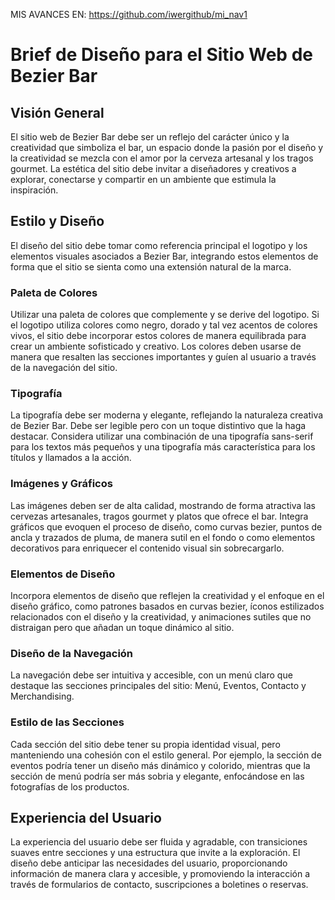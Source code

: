MIS AVANCES EN: https://github.com/iwergithub/mi_nav1

# Brief de Diseño para el Sitio Web de Bezier Bar

## Visión General
El sitio web de Bezier Bar debe ser un reflejo del carácter único y la creatividad que simboliza el bar, un espacio donde la pasión por el diseño y la creatividad se mezcla con el amor por la cerveza artesanal y los tragos gourmet. La estética del sitio debe invitar a diseñadores y creativos a explorar, conectarse y compartir en un ambiente que estimula la inspiración.

## Estilo y Diseño
El diseño del sitio debe tomar como referencia principal el logotipo y los elementos visuales asociados a Bezier Bar, integrando estos elementos de forma que el sitio se sienta como una extensión natural de la marca.

### Paleta de Colores
Utilizar una paleta de colores que complemente y se derive del logotipo. Si el logotipo utiliza colores como negro, dorado y tal vez acentos de colores vivos, el sitio debe incorporar estos colores de manera equilibrada para crear un ambiente sofisticado y creativo. Los colores deben usarse de manera que resalten las secciones importantes y guíen al usuario a través de la navegación del sitio.

### Tipografía
La tipografía debe ser moderna y elegante, reflejando la naturaleza creativa de Bezier Bar. Debe ser legible pero con un toque distintivo que la haga destacar. Considera utilizar una combinación de una tipografía sans-serif para los textos más pequeños y una tipografía más característica para los títulos y llamados a la acción.

### Imágenes y Gráficos
Las imágenes deben ser de alta calidad, mostrando de forma atractiva las cervezas artesanales, tragos gourmet y platos que ofrece el bar. Integra gráficos que evoquen el proceso de diseño, como curvas bezier, puntos de ancla y trazados de pluma, de manera sutil en el fondo o como elementos decorativos para enriquecer el contenido visual sin sobrecargarlo.

### Elementos de Diseño
Incorpora elementos de diseño que reflejen la creatividad y el enfoque en el diseño gráfico, como patrones basados en curvas bezier, íconos estilizados relacionados con el diseño y la creatividad, y animaciones sutiles que no distraigan pero que añadan un toque dinámico al sitio.

### Diseño de la Navegación
La navegación debe ser intuitiva y accesible, con un menú claro que destaque las secciones principales del sitio: Menú, Eventos, Contacto y Merchandising. 

### Estilo de las Secciones
Cada sección del sitio debe tener su propia identidad visual, pero manteniendo una cohesión con el estilo general. Por ejemplo, la sección de eventos podría tener un diseño más dinámico y colorido, mientras que la sección de menú podría ser más sobria y elegante, enfocándose en las fotografías de los productos.

## Experiencia del Usuario
La experiencia del usuario debe ser fluida y agradable, con transiciones suaves entre secciones y una estructura que invite a la exploración. El diseño debe anticipar las necesidades del usuario, proporcionando información de manera clara y accesible, y promoviendo la interacción a través de formularios de contacto, suscripciones a boletines o reservas.
